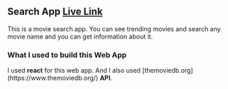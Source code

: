 ## Search App [Live Link](https://searchyourshow.netlify.app/)

This is a movie search app. You can see trending movies and search any movie name and you can get information about it.
<br>

<h3> What I used to build this Web App</h3>
I used <b>react</b> for this web app. And I also used [themoviedb.org](https://www.themoviedb.org/) <b>API</b>.
